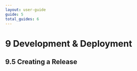 ```yaml
---
layout: user-guide
guide: 5
total_guides: 6
---
```

# 9 Development & Deployment

## 9.5 Creating a Release
